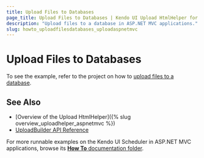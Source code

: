 ```yaml
---
title: Upload Files to Databases
page_title: Upload Files to Databases | Kendo UI Upload HtmlHelper for ASP.NET MVC
description: "Upload files to a database in ASP.NET MVC applications."
slug: howto_uploadfilesdatabases_uploadaspnetmvc
---
```


# Upload Files to Databases

To see the example, refer to the project on how to [upload files to a database](http://www.telerik.com/support/code-library/uploading-files-to-a-database-a709c50f6296).

## See Also

* [Overview of the Upload HtmlHelper]({% slug overview_uploadhelper_aspnetmvc %})
* [UploadBuilder API Reference](http://docs.telerik.com/aspnet-mvc/api/Kendo.Mvc.UI.Fluent/UploadBuilder)

For more runnable examples on the Kendo UI Scheduler in ASP.NET MVC applications, browse its [**How To** documentation folder](/helpers/upload/how-to/).
